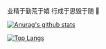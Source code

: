 业精于勤荒于嬉 行成于思毁于随 👴

[![Anurag's github stats](https://github-readme-stats.vercel.app/api?username=leyan95)](https://github.com/anuraghazra/github-readme-stats)

[![Top Langs](https://github-readme-stats.vercel.app/api/top-langs/?username=leyan95)](https://github.com/anuraghazra/github-readme-stats)
